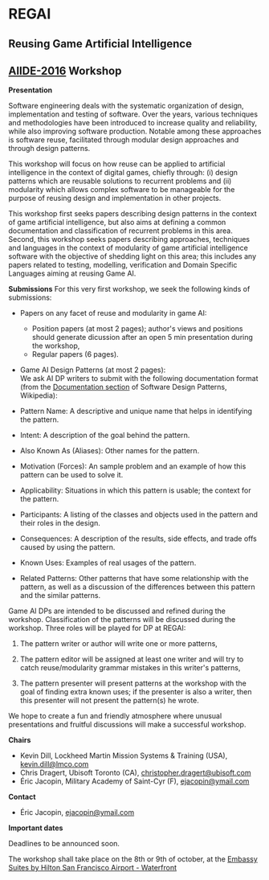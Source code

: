 # REGAI
## Reusing Game Artificial Intelligence
## [AIIDE-2016](http://www.aiide.org) Workshop

**Presentation**

Software engineering deals with the systematic organization of design, implementation and testing of software.
Over the years, various techniques and methodologies have been introduced to increase quality and reliability, while also improving software production.
Notable among these approaches is software reuse, facilitated through modular design approaches and through design patterns.

This workshop will focus on how reuse can be applied to artificial intelligence in the context of digital games, chiefly through:
(i) design patterns which are reusable solutions to recurrent problems and (ii) modularity which allows complex software to be manageable for the purpose of reusing design and implementation in other projects.

This workshop first seeks papers describing design patterns in the context of game artificial intelligence,
but also aims at defining a common documentation and classification of recurrent problems in this area.
Second, this workshop seeks papers describing approaches, techniques and languages in the context of modularity of game artificial intelligence software with the objective of shedding light on this area;
this includes any papers related to testing, modelling, verification and Domain Specific Languages aiming at reusing Game AI.

**Submissions**
For this very first workshop, we seek the following kinds of submissions:  
*   Papers on any facet of reuse and modularity in game AI:
     * Position papers (at most 2 pages); author's views and positions should generate dicussion after an open 5 min presentation during the workshop,
     * Regular papers (6 pages).
*   Game AI Design Patterns (at most 2 pages):  
We ask AI DP writers to submit with the following documentation format (from the [Documentation section](https://en.wikipedia.org/wiki/Software_design_pattern#Documentation)
of Software Design Patterns, Wikipedia):  

  *  Pattern Name: A descriptive and unique name that helps in identifying the pattern.
  *  Intent: A description of the goal behind the pattern.
  *  Also Known As (Aliases): Other names for the pattern.
  *  Motivation (Forces): An sample problem and an example of how this pattern can be used to solve it.
  *  Applicability: Situations in which this pattern is usable; the context for the pattern.
  *  Participants: A listing of the classes and objects used in the pattern and their roles in the design.
  *  Consequences: A description of the results, side effects, and trade offs caused by using the pattern.
  *  Known Uses: Examples of real usages of the pattern.
  *  Related Patterns: Other patterns that have some relationship with the pattern, as well as a discussion of the differences between this pattern and the similar patterns.

Game AI DPs are intended to be discussed and refined during the workshop. Classification of the patterns will be discussed during the workshop.
Three roles will be played for DP at REGAI:

1. The pattern writer or author will write one or more patterns,

2. The pattern editor will be assigned at least one writer and will try to catch reuse/modularity grammar mistakes in this writer's patterns,

3. The pattern presenter will present patterns at the workshop with the goal of finding extra known uses; if the presenter is also a writer,
then this presenter will not present the pattern(s) he wrote.

We hope to create a fun and friendly atmosphere where unusual presentations and fruitful discussions will make a successful workshop.

**Chairs**
* Kevin Dill, Lockheed Martin Mission Systems & Training (USA), kevin.dill@lmco.com
* Chris Dragert, Ubisoft Toronto (CA), christopher.dragert@ubisoft.com
* Éric Jacopin, Military Academy of Saint-Cyr (F), ejacopin@ymail.com

**Contact**
* Éric Jacopin, ejacopin@ymail.com

**Important dates**

Deadlines to be announced soon.

The workshop shall take place on the 8th or 9th of october, at the [Embassy Suites by Hilton San Francisco Airport - Waterfront](http://embassysuites3.hilton.com/en/hotels/california/embassy-suites-by-hilton-san-francisco-airport-waterfront-SFOBGES/index.html)
